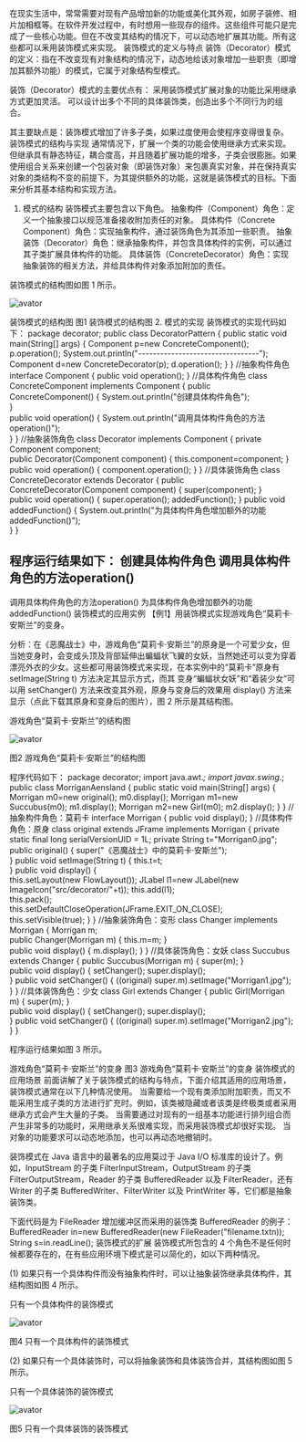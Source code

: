 在现实生活中，常常需要对现有产品增加新的功能或美化其外观，如房子装修、相片加相框等。在软件开发过程中，有时想用一些现存的组件。这些组件可能只是完成了一些核心功能。但在不改变其结构的情况下，可以动态地扩展其功能。所有这些都可以釆用装饰模式来实现。
装饰模式的定义与特点
装饰（Decorator）模式的定义：指在不改变现有对象结构的情况下，动态地给该对象增加一些职责（即增加其额外功能）的模式，它属于对象结构型模式。

装饰（Decorator）模式的主要优点有：
采用装饰模式扩展对象的功能比采用继承方式更加灵活。
可以设计出多个不同的具体装饰类，创造出多个不同行为的组合。

其主要缺点是：装饰模式增加了许多子类，如果过度使用会使程序变得很复杂。
装饰模式的结构与实现
通常情况下，扩展一个类的功能会使用继承方式来实现。但继承具有静态特征，耦合度高，并且随着扩展功能的增多，子类会很膨胀。如果使用组合关系来创建一个包装对象（即装饰对象）来包裹真实对象，并在保持真实对象的类结构不变的前提下，为其提供额外的功能，这就是装饰模式的目标。下面来分析其基本结构和实现方法。

1. 模式的结构
装饰模式主要包含以下角色。
抽象构件（Component）角色：定义一个抽象接口以规范准备接收附加责任的对象。
具体构件（Concrete    Component）角色：实现抽象构件，通过装饰角色为其添加一些职责。
抽象装饰（Decorator）角色：继承抽象构件，并包含具体构件的实例，可以通过其子类扩展具体构件的功能。
具体装饰（ConcreteDecorator）角色：实现抽象装饰的相关方法，并给具体构件对象添加附加的责任。

装饰模式的结构图如图 1 所示。

![avator](装饰模式的结构图.png)

装饰模式的结构图
图1 装饰模式的结构图
2. 模式的实现
装饰模式的实现代码如下：
package decorator;
public class DecoratorPattern
{
    public static void main(String[] args)
    {
        Component p=new ConcreteComponent();
        p.operation();
        System.out.println("---------------------------------");
        Component d=new ConcreteDecorator(p);
        d.operation();
    }
}
//抽象构件角色
interface  Component
{
    public void operation();
}
//具体构件角色
class ConcreteComponent implements Component
{
    public ConcreteComponent()
    {
        System.out.println("创建具体构件角色");       
    }   
    public void operation()
    {
        System.out.println("调用具体构件角色的方法operation()");           
    }
}
//抽象装饰角色
class Decorator implements Component
{
    private Component component;   
    public Decorator(Component component)
    {
        this.component=component;
    }   
    public void operation()
    {
        component.operation();
    }
}
//具体装饰角色
class ConcreteDecorator extends Decorator
{
    public ConcreteDecorator(Component component)
    {
        super(component);
    }   
    public void operation()
    {
        super.operation();
        addedFunction();
    }
    public void addedFunction()
    {
        System.out.println("为具体构件角色增加额外的功能addedFunction()");           
    }
}

程序运行结果如下：
创建具体构件角色
调用具体构件角色的方法operation()
---------------------------------
调用具体构件角色的方法operation()
为具体构件角色增加额外的功能addedFunction()
装饰模式的应用实例
【例1】用装饰模式实现游戏角色“莫莉卡·安斯兰”的变身。

分析：在《恶魔战士》中，游戏角色“莫莉卡·安斯兰”的原身是一个可爱少女，但当她变身时，会变成头顶及背部延伸出蝙蝠状飞翼的女妖，当然她还可以变为穿着漂亮外衣的少女。这些都可用装饰模式来实现，在本实例中的“莫莉卡”原身有 setImage(String t) 方法决定其显示方式，而其 变身“蝙蝠状女妖”和“着装少女”可以用 setChanger() 方法来改变其外观，原身与变身后的效果用 display() 方法来显示（点此下载其原身和变身后的图片），图 2 所示是其结构图。

游戏角色“莫莉卡·安斯兰”的结构图

![avator](游戏角色“莫莉卡·安斯兰”的结构图.png)


图2 游戏角色“莫莉卡·安斯兰”的结构图

程序代码如下：
package decorator;
import java.awt.*;
import javax.swing.*;
public class MorriganAensland
{
    public static void main(String[] args)
    {
        Morrigan m0=new original();
        m0.display();
        Morrigan m1=new Succubus(m0);
        m1.display();
        Morrigan m2=new Girl(m0);
        m2.display();
    }
}
//抽象构件角色：莫莉卡
interface  Morrigan
{
    public void display();
}
//具体构件角色：原身
class original extends JFrame implements Morrigan
{
    private static final long serialVersionUID = 1L;
    private String t="Morrigan0.jpg";
    public original()
    {
        super("《恶魔战士》中的莫莉卡·安斯兰");                
    }
    public void setImage(String t)
    {
        this.t=t;           
    }
    public void display()
    {   
        this.setLayout(new FlowLayout());
        JLabel l1=new JLabel(new ImageIcon("src/decorator/"+t));
        this.add(l1);   
        this.pack();       
        this.setDefaultCloseOperation(JFrame.EXIT_ON_CLOSE);  
        this.setVisible(true);
    }
}
//抽象装饰角色：变形
class Changer implements Morrigan
{
    Morrigan m;   
    public Changer(Morrigan m)
    {
        this.m=m;
    }   
    public void display()
    {
        m.display();
    }
}
//具体装饰角色：女妖
class Succubus extends Changer
{
    public Succubus(Morrigan m)
    {
        super(m);
    }   
    public void display()
    {
        setChanger();
        super.display();   
    }
    public void setChanger()
    {
        ((original) super.m).setImage("Morrigan1.jpg");           
    }
}
//具体装饰角色：少女
class Girl extends Changer
{
    public Girl(Morrigan m)
    {
        super(m);
    }   
    public void display()
    {
        setChanger();
        super.display();   
    }
    public void setChanger()
    {
        ((original) super.m).setImage("Morrigan2.jpg");           
    }
}

程序运行结果如图 3 所示。

游戏角色“莫莉卡·安斯兰”的变身
图3 游戏角色“莫莉卡·安斯兰”的变身
装饰模式的应用场景
前面讲解了关于装饰模式的结构与特点，下面介绍其适用的应用场景，装饰模式通常在以下几种情况使用。
当需要给一个现有类添加附加职责，而又不能采用生成子类的方法进行扩充时。例如，该类被隐藏或者该类是终极类或者采用继承方式会产生大量的子类。
当需要通过对现有的一组基本功能进行排列组合而产生非常多的功能时，采用继承关系很难实现，而采用装饰模式却很好实现。
当对象的功能要求可以动态地添加，也可以再动态地撤销时。

装饰模式在 Java 语言中的最著名的应用莫过于 Java I/O 标准库的设计了。例如，InputStream 的子类 FilterInputStream，OutputStream 的子类 FilterOutputStream，Reader 的子类 BufferedReader 以及 FilterReader，还有 Writer 的子类 BufferedWriter、FilterWriter 以及 PrintWriter 等，它们都是抽象装饰类。

下面代码是为 FileReader 增加缓冲区而采用的装饰类 BufferedReader 的例子：
BufferedReader in=new BufferedReader(new FileReader("filename.txtn));
String s=in.readLine();
装饰模式的扩展
装饰模式所包含的 4 个角色不是任何时候都要存在的，在有些应用环境下模式是可以简化的，如以下两种情况。

(1) 如果只有一个具体构件而没有抽象构件时，可以让抽象装饰继承具体构件，其结构图如图 4 所示。

只有一个具体构件的装饰模式

![avator](只有一个具体构件的装饰模式.png)


图4 只有一个具体构件的装饰模式

(2) 如果只有一个具体装饰时，可以将抽象装饰和具体装饰合并，其结构图如图 5 所示。

只有一个具体装饰的装饰模式

![avator](只有一个具体装饰的装饰模式.png)


图5 只有一个具体装饰的装饰模式